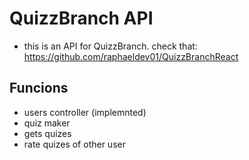 # QuizzBranch API 

- this is an API for QuizzBranch.
check that: https://github.com/raphaeldev01/QuizzBranchReact

## Funcions

- users controller (implemnted)
- quiz maker
- gets quizes
- rate quizes of other user 